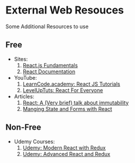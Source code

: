 # External Web Resouces

Some Additional Resources to use

## Free

- Sites:
  1. [React.js Fundamentals][site 1]
  2. [React Documentation][site 2]
- YouTube:
  1. [LearnCode.academy: React JS Tutorials][YouTube 1]
  2. [LevelUpTuts: React For Everyone][YouTube 2]
- Articles:
  1. [React: A (Very brief) talk about immutability][article 1]
  2. [Manging State and Forms with React][article 2]

## Non-Free

- Udemy Courses:
  1. [Udemy: Modern React with Redux][udemy 1]
  1. [Udemy: Advanced React and Redux][udemy 2]

[site 1]: http://courses.reactjsprogram.com/courses/reactjsfundamental
[site 2]: https://facebook.github.io/react/docs/getting-started.html

[YouTube 1]: https://www.youtube.com/playlist?list=PLoYCgNOIyGABj2GQSlDRjgvXtqfDxKm5b
[YouTube 2]: https://www.youtube.com/playlist?list=PLLnpHn493BHFfs3Uj5tvx17mXk4B4ws4p

[article 1]: https://medium.com/pro-react/a-brief-talk-about-immutability-and-react-s-helpers-70919ab8ae7c#.heo4ruds4
[article 2]: https://medium.com/@gaperton/managing-state-and-forms-with-react-part-1-12eacb647112#.pjop3rngj

[udemy 1]: https://www.udemy.com/react-redux/
[udemy 2]: https://www.udemy.com/react-redux-tutorial/
